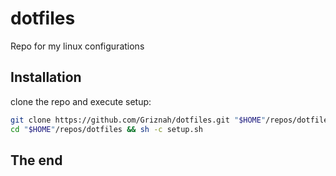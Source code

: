 # dotfiles

Repo for my linux configurations

## Installation

clone the repo and execute setup:

```bash
git clone https://github.com/Griznah/dotfiles.git "$HOME"/repos/dotfiles
cd "$HOME"/repos/dotfiles && sh -c setup.sh
```

## The end
